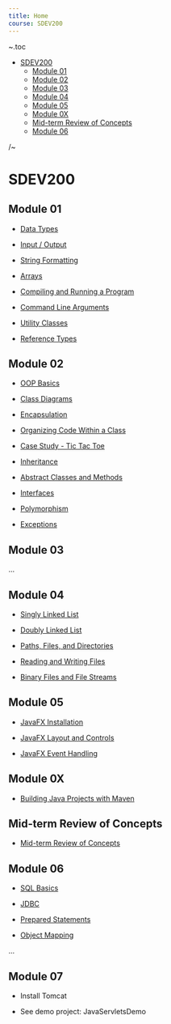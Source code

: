 ```yaml
---
title: Home
course: SDEV200
---
```


~.toc

- [SDEV200](#sdev200)
  - [Module 01](#module-01)
  - [Module 02](#module-02)
  - [Module 03](#module-03)
  - [Module 04](#module-04)
  - [Module 05](#module-05)
  - [Module 0X](#module-0x)
  - [Mid-term Review of Concepts](#mid-term-review-of-concepts)
  - [Module 06](#module-06)

/~

# SDEV200

## Module 01

- [Data Types](./data_types.html)

- [Input / Output](./input_output.html)

- [String Formatting](./string_formatting.html)

- [Arrays](./arrays.html)

- [Compiling and Running a Program](./compiling.html)

- [Command Line Arguments](./command_line_arguments.html)

- [Utility Classes](./utility_classes.html)

- [Reference Types](./reference_types.html)

## Module 02

- [OOP Basics](./oop_basics.html)

- [Class Diagrams](./class_diagrams.html)

- [Encapsulation](./encapsulation.html)

- [Organizing Code Within a Class](./organizing_class_code.html)

- [Case Study - Tic Tac Toe](./tic_tac_toe.html)

- [Inheritance](./inheritance.html)

- [Abstract Classes and Methods](./abstraction.html)

- [Interfaces](./interfaces.html)

- [Polymorphism](./polymorphism.html)

- [Exceptions](./exceptions.html)

## Module 03

...

## Module 04

- [Singly Linked List](./singly_linked_list.html)

- [Doubly Linked List](./doubly_linked_list.html)

- [Paths, Files, and Directories](./paths_files_directories.html)

- [Reading and Writing Files](./reading_writing_files.html)

- [Binary Files and File Streams](./binary_files_streams.html)

## Module 05

- [JavaFX Installation](./javafx_install.html)

- [JavaFX Layout and Controls](./javafx_layout_controls.html)

- [JavaFX Event Handling](./javafx_event_handling.html)

## Module 0X

- [Building Java Projects with Maven](./maven.html)

## Mid-term Review of Concepts

- [Mid-term Review of Concepts](./midterm_concept_review.html)

## Module 06

- [SQL Basics](./sql_basics.html)

- [JDBC](./jdbc.html)

- [Prepared Statements](./prepared_statements.html)

- [Object Mapping](./object_mapping.html)

...

## Module 07

- Install Tomcat

- See demo project: JavaServletsDemo
